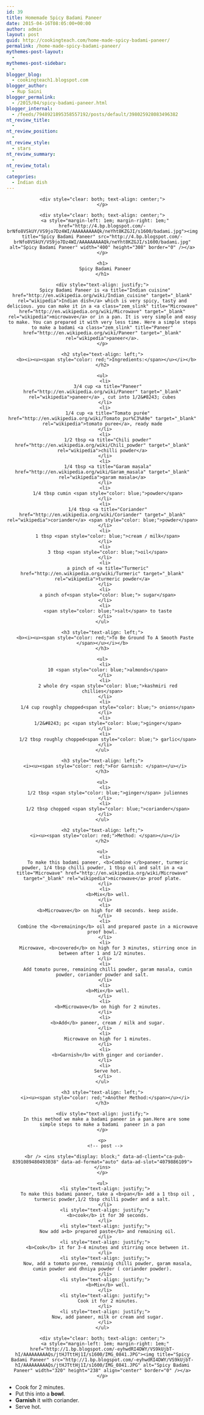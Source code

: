 ```yaml
---
id: 39
title: Homemade Spicy Badami Paneer
date: 2015-04-16T08:05:00+00:00
author: admin
layout: post
guid: http://cookingteach.com/home-made-spicy-badami-paneer/
permalink: /home-made-spicy-badami-paneer/
mythemes-post-layout:
  - 
mythemes-post-sidebar:
  - 
blogger_blog:
  - cookingteach1.blogspot.com
blogger_author:
  - Rup Saini
blogger_permalink:
  - /2015/04/spicy-badami-paneer.html
blogger_internal:
  - /feeds/7948921895358557192/posts/default/398025928083496382
nt_review_title:
  - 
nt_review_position:
  - 
nt_review_style:
  - stars
nt_review_summary:
  - 
nt_review_total:
  - 
categories:
  - Indian dish
---
```

<div dir="ltr" style="text-align: left;">
  <div dir="ltr" style="text-align: left;">
    <div style="clear: both; text-align: center;">
    </p>
    
    <div style="clear: both; text-align: center;">
    </p>
    
    <div style="clear: both; text-align: center;">
      <a style="margin-left: 1em; margin-right: 1em;" href="http://4.bp.blogspot.com/-brNfo8VSkUY/VS9jo7Dz4WI/AAAAAAAAAQk/neYht8KZGJI/s1600/badami.jpg"><img title="Spicy Badami Paneer" src="http://4.bp.blogspot.com/-brNfo8VSkUY/VS9jo7Dz4WI/AAAAAAAAAQk/neYht8KZGJI/s1600/badami.jpg" alt="Spicy Badami Paneer" width="400" height="308" border="0" /></a>
    </p>
    
    <h1>
      Spicy Badami Paneer
    </h1>
    
    <div style="text-align: justify;">
      Spicy Badami Paneer is <a title="Indian cuisine" href="http://en.wikipedia.org/wiki/Indian_cuisine" target="_blank" rel="wikipedia">Indian dish</a> which is very spicy, tasty and delicious. you can make it in a <a class="zem_slink" title="Microwave" href="http://en.wikipedia.org/wiki/Microwave" target="_blank" rel="wikipedia">microwave</a> or in a pan. It is very simple and easy to make. You can prepared it with very less time. Here a simple steps to make a badami <a class="zem_slink" title="Paneer" href="http://en.wikipedia.org/wiki/Paneer" target="_blank" rel="wikipedia">paneer</a>.
    </p>
    
    <h2 style="text-align: left;">
       <b><i><u><span style="color: red;">Ingredients:</span></u></i></b>
    </h2>
    
    <ul>
      <li>
        3/4 cup <a title="Paneer" href="http://en.wikipedia.org/wiki/Paneer" target="_blank" rel="wikipedia">paneer</a> , cut into 1/2&#8243; cubes
      </li>
      <li>
        1/4 cup <a title="Tomato purée" href="http://en.wikipedia.org/wiki/Tomato_pur%C3%A9e" target="_blank" rel="wikipedia">tomato puree</a>, ready made
      </li>
      <li>
        1/2 tbsp <a title="Chili powder" href="http://en.wikipedia.org/wiki/Chili_powder" target="_blank" rel="wikipedia">chilli powder</a>
      </li>
      <li>
        1/4 tbsp <a title="Garam masala" href="http://en.wikipedia.org/wiki/Garam_masala" target="_blank" rel="wikipedia">garam masala</a>
      </li>
      <li>
        1/4 tbsp cumin <span style="color: blue;">powder</span>
      </li>
      <li>
        1/4 tbsp <a title="Coriander" href="http://en.wikipedia.org/wiki/Coriander" target="_blank" rel="wikipedia">coriander</a> <span style="color: blue;">powder</span>
      </li>
      <li>
        1 tbsp <span style="color: blue;">cream / milk</span>
      </li>
      <li>
        3 tbsp <span style="color: blue;">oil</span>
      </li>
      <li>
        a pinch of <a title="Turmeric" href="http://en.wikipedia.org/wiki/Turmeric" target="_blank" rel="wikipedia">turmeric powder</a>
      </li>
      <li>
        a pinch of<span style="color: blue;"> sugar</span>
      </li>
      <li>
        <span style="color: blue;">salt</span> to taste
      </li>
    </ul>
    
    <h3 style="text-align: left;">
      <b><i><u><span style="color: red;">To Be Ground To A Smooth Paste </span></u></i></b>
    </h3>
    
    <ul>
      <li>
        10 <span style="color: blue;">almonds</span>
      </li>
      <li>
        2 whole dry <span style="color: blue;">kashmiri red chillies</span>
      </li>
      <li>
        1/4 cup roughly chopped<span style="color: blue;"> onions</span>
      </li>
      <li>
        1/2&#8243; pc <span style="color: blue;">ginger</span>
      </li>
      <li>
        1/2 tbsp roughly chopped<span style="color: blue;"> garlic</span>
      </li>
    </ul>
    
    <h3 style="text-align: left;">
      <i><u><span style="color: red;">For Garnish: </span></u></i>
    </h3>
    
    <ul>
      <li>
        1/2 tbsp <span style="color: blue;">ginger</span> juliennes
      </li>
      <li>
        1/2 tbsp chopped <span style="color: blue;">coriander</span>
      </li>
    </ul>
    
    <h2 style="text-align: left;">
      <i><u><span style="color: red;">Method: </span></u></i>
    </h2>
    
    <ul>
      <li>
        To make this badami paneer, <b>Combine </b>paneer, turmeric powder, 1/4 tbsp chilli powder, 1 tbsp oil and salt in a <a title="Microwave" href="http://en.wikipedia.org/wiki/Microwave" target="_blank" rel="wikipedia">microwave</a> proof plate.
      </li>
      <li>
        <b>Mix</b> well.
      </li>
      <li>
        <b>Microwave</b> on high for 40 seconds. keep aside.
      </li>
      <li>
        Combine the <b>remaining</b> oil and prepared paste in a microwave proof bowl.
      </li>
      <li>
        Microwave, <b>covered</b> on high for 3 minutes, stirring once in between after 1 and 1/2 minutes.
      </li>
      <li>
        Add tomato puree, remaining chilli powder, garam masala, cumin powder, coriander powder and salt.
      </li>
      <li>
        <b>Mix</b> well.
      </li>
      <li>
        <b>Microwave</b> on high for 2 minutes.
      </li>
      <li>
        <b>Add</b> paneer, cream / milk and sugar.
      </li>
      <li>
        Microwave on high for 1 minutes.
      </li>
      <li>
        <b>Garnish</b> with ginger and coriander.
      </li>
      <li>
        Serve hot.
      </li>
    </ul>
    
    <h3 style="text-align: left;">
      <i><u><span style="color: red;">Another Method:</span></u></i>
    </h3>
    
    <div style="text-align: justify;">
       In this method we make a badami paneer in a pan.Here are some simple steps to make a badami  paneer in a pan
    </p>
    
    <p>
      <!-- post -->
      
      <br /> <ins style="display: block;" data-ad-client="ca-pub-8391089480493038" data-ad-format="auto" data-ad-slot="4079886109"></ins>
    </p>
    
    <ul>
      <li style="text-align: justify;">
        To make this badami paneer, take a <b>pan</b> add a 1 tbsp oil , turmeric powder,1/2 tbsp chilli powder and a salt.
      </li>
      <li style="text-align: justify;">
        <b>cook</b> it for 30 seconds.
      </li>
      <li style="text-align: justify;">
        Now add a<b> prepared paste</b> and remaining oil.
      </li>
      <li style="text-align: justify;">
        <b>Cook</b> it for 3-4 minutes and stirring once between it.
      </li>
      <li style="text-align: justify;">
        Now, add a tomato puree, remainig chilli powder, garam masala, cumin powder and dhniya powder ( coriander powder).
      </li>
      <li style="text-align: justify;">
        <b>Mix</b> well.
      </li>
      <li style="text-align: justify;">
        Cook it for 2 minutes.
      </li>
      <li style="text-align: justify;">
        Now, add paneer, milk or cream and sugar.
      </li>
    </ul>
    
    <div style="clear: both; text-align: center;">
      <a style="margin-left: 1em; margin-right: 1em;" href="http://1.bp.blogspot.com/-eyhwdRI4DWY/VS9kUjbT-hI/AAAAAAAAAQs/jtHJTttHj1I/s1600/IMG_0841.JPG"><img title="Spicy Badami Paneer" src="http://1.bp.blogspot.com/-eyhwdRI4DWY/VS9kUjbT-hI/AAAAAAAAAQs/jtHJTttHj1I/s1600/IMG_0841.JPG" alt="Spicy Badami Paneer" width="320" height="238" align="center" border="0" /></a>
    </p>
  </p>
  
  <ul>
    <li style="text-align: justify;">
      Cook for 2 minutes.
    </li>
    <li style="text-align: justify;">
      Put this into a <b>bowl</b>.
    </li>
    <li style="text-align: justify;">
      <b>Garnish</b> it with coriander.
    </li>
    <li style="text-align: justify;">
      Serve hot.
    </li>
  </ul>
</p>